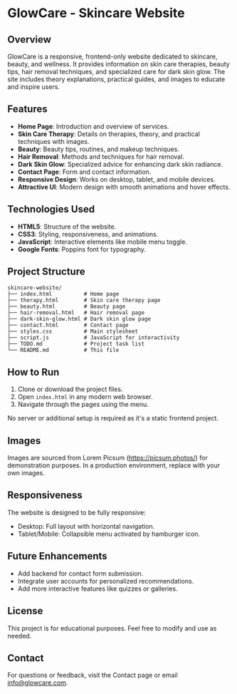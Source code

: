 # GlowCare - Skincare Website

## Overview
GlowCare is a responsive, frontend-only website dedicated to skincare, beauty, and wellness. It provides information on skin care therapies, beauty tips, hair removal techniques, and specialized care for dark skin glow. The site includes theory explanations, practical guides, and images to educate and inspire users.

## Features
- **Home Page**: Introduction and overview of services.
- **Skin Care Therapy**: Details on therapies, theory, and practical techniques with images.
- **Beauty**: Beauty tips, routines, and makeup techniques.
- **Hair Removal**: Methods and techniques for hair removal.
- **Dark Skin Glow**: Specialized advice for enhancing dark skin radiance.
- **Contact Page**: Form and contact information.
- **Responsive Design**: Works on desktop, tablet, and mobile devices.
- **Attractive UI**: Modern design with smooth animations and hover effects.

## Technologies Used
- **HTML5**: Structure of the website.
- **CSS3**: Styling, responsiveness, and animations.
- **JavaScript**: Interactive elements like mobile menu toggle.
- **Google Fonts**: Poppins font for typography.

## Project Structure
```
skincare-website/
├── index.html          # Home page
├── therapy.html        # Skin care therapy page
├── beauty.html         # Beauty page
├── hair-removal.html   # Hair removal page
├── dark-skin-glow.html # Dark skin glow page
├── contact.html        # Contact page
├── styles.css          # Main stylesheet
├── script.js           # JavaScript for interactivity
├── TODO.md             # Project task list
└── README.md           # This file
```

## How to Run
1. Clone or download the project files.
2. Open `index.html` in any modern web browser.
3. Navigate through the pages using the menu.

No server or additional setup is required as it's a static frontend project.

## Images
Images are sourced from Lorem Picsum (https://picsum.photos/) for demonstration purposes. In a production environment, replace with your own images.

## Responsiveness
The website is designed to be fully responsive:
- Desktop: Full layout with horizontal navigation.
- Tablet/Mobile: Collapsible menu activated by hamburger icon.

## Future Enhancements
- Add backend for contact form submission.
- Integrate user accounts for personalized recommendations.
- Add more interactive features like quizzes or galleries.

## License
This project is for educational purposes. Feel free to modify and use as needed.

## Contact
For questions or feedback, visit the Contact page or email info@glowcare.com.
